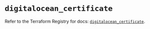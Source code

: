 # `digitalocean_certificate`

Refer to the Terraform Registry for docs: [`digitalocean_certificate`](https://registry.terraform.io/providers/digitalocean/digitalocean/2.34.1/docs/resources/certificate).
